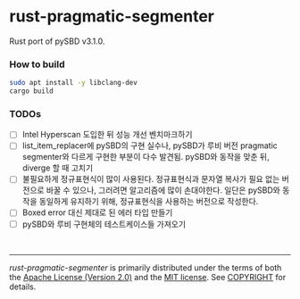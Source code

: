 rust-pragmatic-segmenter
========
Rust port of pySBD v3.1.0.

### How to build
```bash
sudo apt install -y libclang-dev
cargo build
```

### TODOs
- [ ] Intel Hyperscan 도입한 뒤 성능 개선 벤치마크하기
- [ ] list_item_replacer에 pySBD의 구현 실수나, pySBD가 루비 버전 pragmatic
      segmenter와 다르게 구현한 부분이 다수 발견됨. pySBD와 동작을 맞춘 뒤,
      diverge 할 때 고치기
- [ ] 불필요하게 정규표현식이 많이 사용된다. 정규표현식과 문자열 복사가 필요
      없는 버전으로 바꿀 수 있으나, 그러려면 알고리즘에 많이 손대야한다. 일단은
      pySBD와 동작을 동일하게 유지하기 위해, 정규표현식을 사용하는 버전으로
      작성한다.
- [ ] Boxed error 대신 제대로 된 에러 타입 만들기
- [ ] pySBD와 루비 구현체의 테스트케이스들 가져오기

&nbsp;

--------
*rust-pragmatic-segmenter* is primarily distributed under the terms of both the
[Apache License (Version 2.0)] and the [MIT license]. See [COPYRIGHT] for
details.

[MIT license]: LICENSE-MIT
[Apache License (Version 2.0)]: LICENSE-APACHE
[COPYRIGHT]: COPYRIGHT
